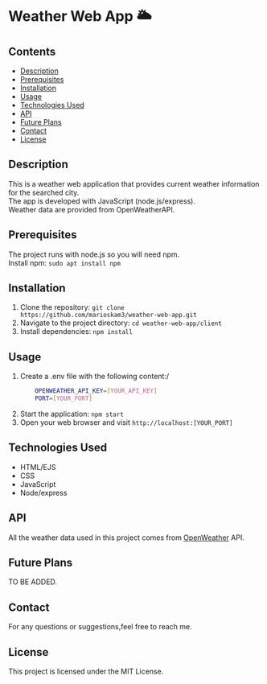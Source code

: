 # Weather Web App :sun_behind_large_cloud:

## Contents
- [Description](#Description)
- [Prerequisites](#Prerequisites)
- [Installation](#Installation)
- [Usage](#Usage)
- [Technologies Used](#Technologies-Used)
- [API](#API)
- [Future Plans](#Future-Plans)
- [Contact](#Contact)
- [License](#License)

## Description
This is a weather web application that provides current weather information for the searched city.\
The app is developed with JavaScript (node.js/express).\
Weather data are provided from  OpenWeatherAPI.

## Prerequisites
The project runs with node.js so you will need npm.\
Install npm: `sudo apt install npm`

## Installation
1. Clone the repository: `git clone https://github.com/marioskam3/weather-web-app.git`
2. Navigate to the project directory: `cd weather-web-app/client`
3. Install dependencies: `npm install`

## Usage
1. Create a .env file with the following content:/
    ```bash
        OPENWEATHER_API_KEY=[YOUR_API_KEY]
        PORT=[YOUR_PORT]
    ```
2. Start the application: `npm start`
3. Open your web browser and visit `http://localhost:[YOUR_PORT]`

## Technologies Used
- HTML/EJS
- CSS
- JavaScript
- Node/express

## API
All the weather data used in this project comes from [OpenWeather](https://openweathermap.org/) API.

## Future Plans
TO BE ADDED.

## Contact
For any questions or suggestions,feel free to reach me.

## License
This project is licensed under the MIT License.
